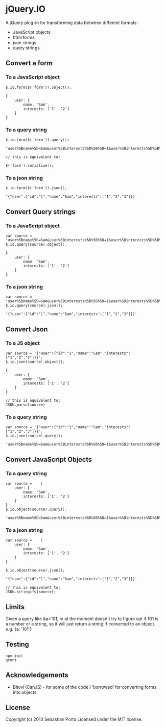 jQuery.IO
===

A jQuery plug-in for transforming data between different formats:

- JavaScript objects
- html forms
- json strings
- query strings

Convert a form
----------

### To a JavaScript object

	$.io.form($('form')).object();

	{
		user: {
			name: 'Sam',
			interests: ['1', '2']
		}
	}

### To a query string

	$.io.form($('form')).query();

	'user%5Bname%5D=Sam&user%5Binterests%5D%5B%5D=1&user%5Binterests%5D%5B%5D=2'

	// this is equivalent to:

	$('form').serialize();

### To a json string

	$.io.form($('form')).json();

	'{"user":{"id":"1","name":"Sam","interests":["1","2","3"]}}'

Convert Query strings
------------

### To a JavaScript object

	var source = 'user%5Bname%5D=Sam&user%5Binterests%5D%5B%5D=1&user%5Binterests%5D%5B%5D=2';
	$.io.query(source).object();

	{
		user: {
			name: 'Sam',
			interests: ['1', '2']
		}
	}

### To a json string

	var source = 'user%5Bname%5D=Sam&user%5Binterests%5D%5B%5D=1&user%5Binterests%5D%5B%5D=2';
	$.io.query(source).json();

	'{"user":{"id":"1","name":"Sam","interests":["1","2","3"]}}'

Convert Json
--------

### To a JS object

	var source = '{"user":{"id":"1","name":"Sam","interests":["1","2","3"]}}';
	$.io.json(source).object();

	{
		user: {
			name: 'Sam',
			interests: ['1', '2']
		}
	}

	// this is equivalent to:
	JSON.parse(source)


### To a query string

	var source = '{"user":{"id":"1","name":"Sam","interests":["1","2","3"]}}';
	$.io.json(source).query();

	'user%5Bname%5D=Sam&user%5Binterests%5D%5B%5D=1&user%5Binterests%5D%5B%5D=2'

Convert JavaScript Objects
-----------

### To a query string

	var source = 	{
		user: {
			name: 'Sam',
			interests: ['1', '2']
		}
	}
	$.io.object(source).query();

	'user%5Bname%5D=Sam&user%5Binterests%5D%5B%5D=1&user%5Binterests%5D%5B%5D=2'

### To a json string

	var source = 	{
		user: {
			name: 'Sam',
			interests: ['1', '2']
		}
	}

	$.io.object(source).json();

	'{"user":{"id":"1","name":"Sam","interests":["1","2","3"]}}'

	// this is equivalent to:
	JSON.stringify(source);

Limits
--------

Given a query like &a=101, io at the moment doesn't try to figure out if 101 is a number or a string, so it will just return a string if converted to an object. e.g. {a: '101'}

Testing
-------

	npm init
	grunt

Acknowledgements
-------------

- Bitovi (CanJS) - for some of the code I 'borrowed' for converting forms into objects.

License
-------

Copyright (c) 2013 Sebastian Porto
Licensed under the MIT license.